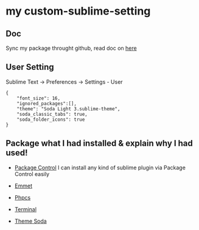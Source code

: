# my custom-sublime-setting

## Doc
Sync my package throught github, read doc on [here](https://packagecontrol.io/docs/syncing#git)

## User Setting
Sublime Text -> Preferences -> Settings - User

	{
		"font_size": 16,
		"ignored_packages":[],
		"theme": "Soda Light 3.sublime-theme",
		"soda_classic_tabs": true,
		"soda_folder_icons": true
	}

## Package what I had installed & explain why I had used!

- [Package Control]()
	I can install any kind of sublime plugin via Package Control easily

- [Emmet]()

- [Phpcs]()

- [Terminal]()

- [Theme Soda]()